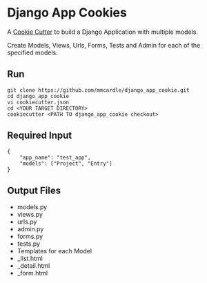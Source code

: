 Django App Cookies
=================

A [Cookie Cutter](https://github.com/audreyr/cookiecutter) to build a Django Application with multiple models.

Create Models, Views, Urls, Forms, Tests and Admin for each of the specified models.

Run
---------------
```
git clone https://github.com/mmcardle/django_app_cookie.git
cd django_app_cookie
vi cookiecutter.json 
cd <YOUR TARGET DIRECTORY>
cookiecutter <PATH TO django_app_cookie checkout>
```

Required Input
---------------
```
{
    "app_name": "test_app",
    "models": ["Project", "Entry"]
}
```

Output Files
-------------

* models.py
* views.py
* urls.py
* admin.py
* forms.py
* tests.py 
* Templates for each Model
 * <Model>_list.html
 * <Model>_detail.html
 * <Model>_form.html

